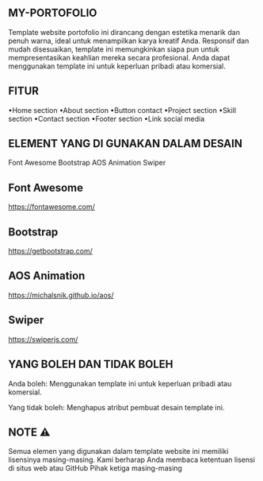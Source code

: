 ## MY-PORTOFOLIO
Template website portofolio ini dirancang dengan estetika menarik dan penuh warna, ideal untuk menampilkan karya kreatif Anda. Responsif dan mudah disesuaikan, template ini memungkinkan siapa pun untuk mempresentasikan keahlian mereka secara profesional. Anda dapat menggunakan template ini untuk keperluan pribadi atau komersial.

## FITUR
•Home section
•About section
•Button contact
•Project section
•Skill section
•Contact section
•Footer section
•Link social media

## ELEMENT YANG DI GUNAKAN DALAM DESAIN
Font Awesome
Bootstrap
AOS Animation
Swiper

## Font Awesome
https://fontawesome.com/
## Bootstrap
https://getbootstrap.com/
## AOS Animation
https://michalsnik.github.io/aos/
## Swiper
https://swiperjs.com/

## YANG BOLEH DAN TIDAK BOLEH
Anda boleh:
Menggunakan template ini untuk keperluan pribadi atau komersial.

Yang tidak boleh:
Menghapus atribut pembuat desain template ini.

## NOTE ⚠️
Semua elemen yang digunakan dalam template website ini memiliki lisensinya masing-masing. Kami berharap Anda membaca ketentuan lisensi di situs web atau GitHub Pihak ketiga masing-masing
